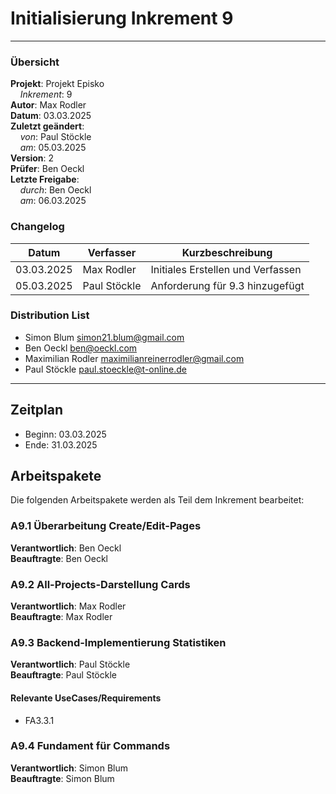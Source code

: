 #  Initialisierung Inkrement 9

---

### Übersicht

**Projekt**: Projekt Episko \
&nbsp;&nbsp;&nbsp;&nbsp;_Inkrement_: 9 \
**Autor**: Max Rodler \
**Datum**: 03.03.2025 \
**Zuletzt geändert**: \
&nbsp;&nbsp;&nbsp;&nbsp;_von_: Paul Stöckle \
&nbsp;&nbsp;&nbsp;&nbsp;_am_: 05.03.2025 \
**Version**: 2 \
**Prüfer**: Ben Oeckl \
**Letzte Freigabe**: \
&nbsp;&nbsp;&nbsp;&nbsp;_durch_: Ben Oeckl \
&nbsp;&nbsp;&nbsp;&nbsp;_am_: 06.03.2025

### Changelog

| Datum      | Verfasser    | Kurzbeschreibung                  |
|------------|--------------|-----------------------------------|
| 03.03.2025 | Max Rodler   | Initiales Erstellen und Verfassen |
| 05.03.2025 | Paul Stöckle | Anforderung für 9.3 hinzugefügt   |

### Distribution List

- Simon Blum <simon21.blum@gmail.com>
- Ben Oeckl <ben@oeckl.com>
- Maximilian Rodler <maximilianreinerrodler@gmail.com>
- Paul Stöckle <paul.stoeckle@t-online.de>

---

## Zeitplan

- Beginn: 03.03.2025
- Ende: 31.03.2025

## Arbeitspakete

Die folgenden Arbeitspakete werden als Teil dem Inkrement bearbeitet:

### A9.1 Überarbeitung Create/Edit-Pages

**Verantwortlich**: Ben Oeckl \
**Beauftragte**: Ben Oeckl

### A9.2 All-Projects-Darstellung Cards

**Verantwortlich**: Max Rodler \
**Beauftragte**: Max Rodler

### A9.3 Backend-Implementierung Statistiken

**Verantwortlich**: Paul Stöckle \
**Beauftragte**: Paul Stöckle

#### Relevante UseCases/Requirements

- FA3.3.1

### A9.4 Fundament für Commands

**Verantwortlich**: Simon Blum \
**Beauftragte**: Simon Blum
